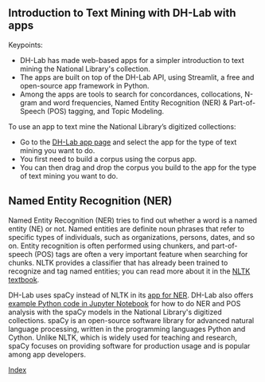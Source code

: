 ## Introduction to Text Mining with DH-Lab with apps

Keypoints:
- DH-Lab has made web-based apps for a simpler introduction to text mining the National Library's collection. 
- The apps are built on top of the DH-Lab API, using Streamlit, a free and open-source app framework in Python. 
- Among the apps are tools to search for concordances, collocations, N-gram and word frequencies, Named Entity Recognition (NER) & Part-of-Speech (POS) tagging, and Topic Modeling.

To use an app to text mine the National Library’s digitized collections:

- Go to the [DH-Lab app page](https://www.nb.no/dh-lab/apper/) and select the app for the type of text mining you want to do. 
- You first need to build a corpus using the corpus app. 
- You can then drag and drop the corpus you build to the app for the type of text mining you want to do.

## Named Entity Recognition (NER)

Named Entity Recognition (NER) tries to find out whether a word is a named entity (NE) or not. Named entities are definite noun phrases that refer to specific types of individuals, such as organizations, persons, dates, and so on. Entity recognition is often performed using chunkers, and part-of-speech (POS) tags are often a very important feature when searching for chunks. NLTK provides a classifier that has already been trained to recognize and tag named entities; you can read more about it in the [NLTK textbook](https://www.nltk.org/book/ch07.html#named_entity_recognition_index_term). 

DH-Lab uses spaCy instead of NLTK in its [app for NER](https://dh.nb.no/apps/navn-og-steder/). DH-Lab also offers [example Python code in Jupyter Notebook](https://nationallibraryofnorway.github.io/digital_tekstanalyse/tutorial/3.0.ner_og_pos.html) for how to do NER and POS analysis with the spaCy models in the National Library's digitized collections. spaCy is an open-source software library for advanced natural language processing, written in the programming languages Python and Cython. Unlike NLTK, which is widely used for teaching and research, spaCy focuses on providing software for production usage and is popular among app developers.

[Index](https://ang-uio.github.io/Textmining/)
